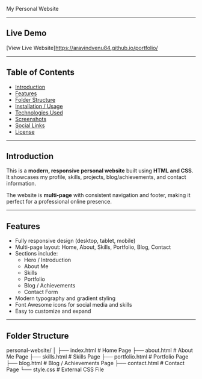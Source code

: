  My Personal Website

---

## Live Demo
[View Live Website]https://aravindvenu84.github.io/portfolio/

---

## Table of Contents
- [Introduction](#introduction)
- [Features](#features)
- [Folder Structure](#folder-structure)
- [Installation / Usage](#installation--usage)
- [Technologies Used](#technologies-used)
- [Screenshots](#screenshots)
- [Social Links](#social-links)
- [License](#license)

---

## Introduction
This is a **modern, responsive personal website** built using **HTML and CSS**.  
It showcases my profile, skills, projects, blog/achievements, and contact information.  

The website is **multi-page** with consistent navigation and footer, making it perfect for a professional online presence.

---

## Features
- Fully responsive design (desktop, tablet, mobile)  
- Multi-page layout: Home, About, Skills, Portfolio, Blog, Contact  
- Sections include:
  - Hero / Introduction
  - About Me
  - Skills
  - Portfolio
  - Blog / Achievements
  - Contact Form
- Modern typography and gradient styling  
- Font Awesome icons for social media and skills  
- Easy to customize and expand  

---

## Folder Structure
personal-website/
│
├── index.html # Home Page
├── about.html # About Me Page
├── skills.html # Skills Page
├── portfolio.html # Portfolio Page
├── blog.html # Blog / Achievements Page
├── contact.html # Contact Page
└── style.css # External CSS File
